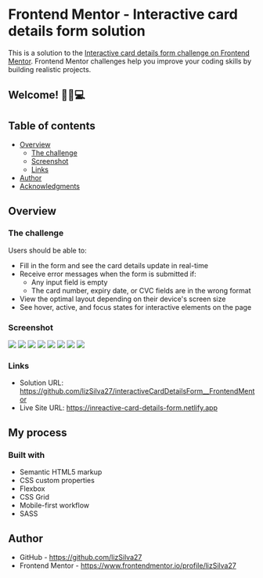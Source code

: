 # Frontend Mentor - Interactive card details form solution

This is a solution to the [Interactive card details form challenge on Frontend Mentor](https://www.frontendmentor.io/challenges/interactive-card-details-form-XpS8cKZDWw). Frontend Mentor challenges help you improve your coding skills by building realistic projects. 

## Welcome! 👋😎💻

## Table of contents

- [Overview](#overview)
  - [The challenge](#the-challenge)
  - [Screenshot](#screenshot)
  - [Links](#links)
- [Author](#author)
- [Acknowledgments](#acknowledgments)


## Overview

### The challenge

Users should be able to:

- Fill in the form and see the card details update in real-time
- Receive error messages when the form is submitted if:
  - Any input field is empty
  - The card number, expiry date, or CVC fields are in the wrong format
- View the optimal layout depending on their device's screen size
- See hover, active, and focus states for interactive elements on the page

### Screenshot

![](design/desktopView.png)
![](design/MobileView.png)
![](design/errorsDesktopView_1.png)
![](design/errorsMobileView_1.png)
![](design/errorsDesktopView.png)
![](design/errorsMobileView.png)
![](design/thankYouViewDesktop.png)
![](design/thankYouViewMobile.png)


### Links

- Solution URL: https://github.com/lizSilva27/interactiveCardDetailsForm__FrontendMentor
- Live Site URL: https://inreactive-card-details-form.netlify.app

## My process

### Built with

- Semantic HTML5 markup
- CSS custom properties
- Flexbox
- CSS Grid
- Mobile-first workflow
- SASS

## Author

- GitHub - https://github.com/lizSilva27
- Frontend Mentor - https://www.frontendmentor.io/profile/lizSilva27

